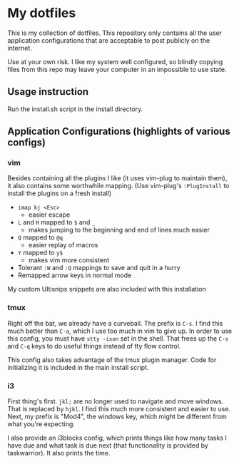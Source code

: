 My dotfiles
===========

This is my collection of dotfiles. This repository only contains all the user
application configurations that are acceptable to post publicly on the
internet.

Use at your own risk. I like my system well configured, so blindly copying
files from this repo may leave your computer in an impossible to use state.

Usage instruction
-----------------

Run the install.sh script in the install directory.

Application Configurations (highlights of various configs)
----------------------------------------------------------

### vim

Besides containing all the plugins I like (it uses vim-plug to maintain them),
it also contains some worthwhile mapping.
(Use vim-plug's `:PlugInstall` to install the plugins on a fresh install)

- `imap kj <Esc>`
	- easier escape
- `L` and `H` mapped to `$` and `_`
	- makes jumping to the beginning and end of lines much easier
- `Q` mapped to `@q`
	- easier replay of macros
- `Y` mapped to `y$`
	- makes vim more consistent
- Tolerant `:W` and `:Q` mappings to save and quit in a hurry
- Remapped arrow keys in normal mode

My custom Ultisnips snippets are also included with this installation

### tmux

Right off the bat, we already have a curveball. The prefix is `C-s`. I find
this much better than `C-a`, which I use too much in vim to give up. In order
to use this config, you must have `stty -ixon` set in the shell. That frees up
the `C-s` and `C-q` keys to do useful things instead of tty flow control.

This config also takes advantage of the tmux plugin manager. Code for
initializing it is included in the main install script.

### i3

First thing's first. `jkl;` are no longer used to navigate and move windows.
That is replaced by `hjkl`. I find this much more consistent and easier to use.
Next, my prefix is "Mod4", the windows key, which might be different from what
you're expecting.

I also provide an i3blocks config, which prints things like how many tasks I
have due and what task is due next (that functionality is provided by
taskwarrior). It also prints the time.
